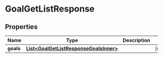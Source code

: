 

# GoalGetListResponse


## Properties

| Name | Type | Description | Notes |
|------------ | ------------- | ------------- | -------------|
|**goals** | [**List&lt;GoalGetListResponseGoalsInner&gt;**](GoalGetListResponseGoalsInner.md) |  |  [optional] |




